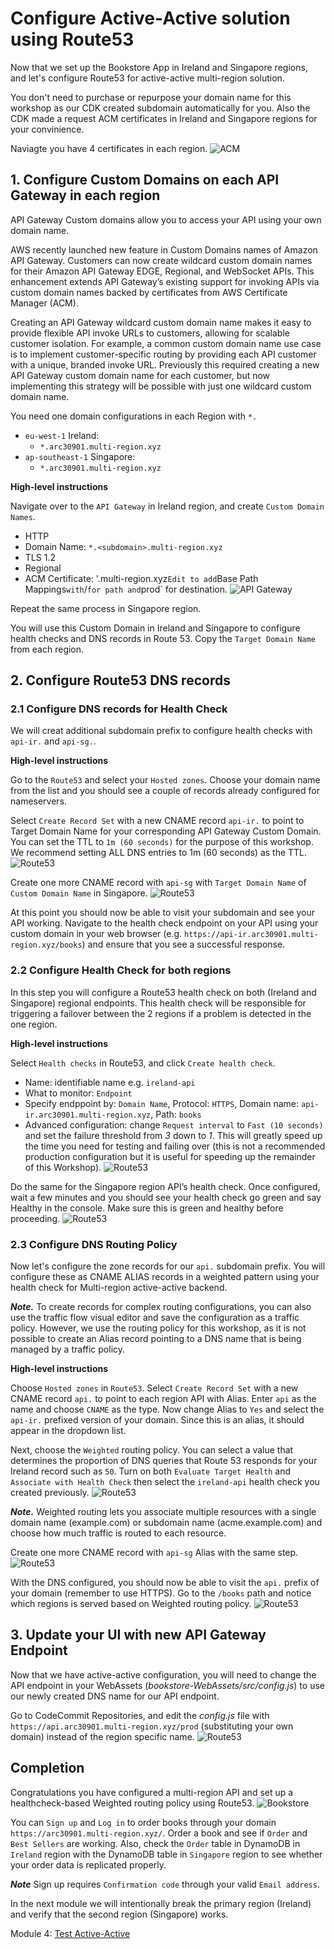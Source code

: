 <!-- # Replicate to a second region --> 
# Configure Active-Active solution using Route53

Now that we set up the Bookstore App in Ireland and Singapore regions, and let's configure Route53 for active-active multi-region solution. 

You don't need to purchase or repurpose your domain name for this workshop as our CDK created subdomain automatically for you. Also the CDK made a request ACM certificates in Ireland and Singapore regions for your convinience. 

Naviagte you have 4 certificates in each region.
![ACM](../images/03-cert-01.png)

## 1. Configure Custom Domains on each API Gateway in each region

<!-- Now that you have a domain name and a valid certificate for it, you can go
ahead and setup your APIs for each region to use your custom domain.  -->
API Gateway Custom domains allow you to access your API using your own domain
name. 
<!-- While you can configure DNS records to point directly to the regular API
Gateway endpoint, an error will be returned unless you have this custom domain
configuration. -->

AWS recently launched new feature in Custom Domains names of Amazon API Gateway. Customers can now create wildcard custom domain names for their Amazon API Gateway EDGE, Regional, and WebSocket APIs. This enhancement extends API Gateway’s existing support for invoking APIs via custom domain names backed by certificates from AWS Certificate Manager (ACM).

Creating an API Gateway wildcard custom domain name makes it easy to provide flexible API invoke URLs to customers, allowing for scalable customer isolation. For example, a common custom domain name use case is to implement customer-specific routing by providing each API customer with a unique, branded invoke URL. Previously this required creating a new API Gateway custom domain name for each customer, but now implementing this strategy will be possible with just one wildcard custom domain name.

You need one domain configurations in each Region with `*.` 

* `eu-west-1` Ireland:
    * `*.arc30901.multi-region.xyz`
* `ap-southeast-1` Singapore:
    * `*.arc30901.multi-region.xyz`

**High-level instructions**

Navigate over to the `API Gateway` in Ireland region, and create `Custom Domain Names`.
* HTTP
* Domain Name: `*.<subdomain>.multi-region.xyz`
* TLS 1.2
* Regional
* ACM Certificate: '<subdomain>.multi-region.xyz`
Edit to add `Base Path Mappings` with `/` for path and `prod` for destination. 
![API Gateway](../images/03-apig-01.png)

Repeat the same process in Singapore region. 

You will use this Custom Domain in Ireland and Singapore to configure health checks and DNS records in Route 53. Copy the `Target Domain Name` from each region.

## 2. Configure Route53 DNS records

### 2.1 Configure DNS records for Health Check

We will creat additional subdomain prefix to configure health checks with `api-ir.` and `api-sg.`.

**High-level instructions**

Go to the `Route53` and select your `Hosted zones`. Choose your domain name from
the list and you should see a couple of records already configured for
nameservers.

Select `Create Record Set` with a new CNAME record `api-ir.` to point to Target Domain Name for your corresponding API Gateway Custom Domain. You can set the TTL to `1m (60 seconds)` for the
purpose of this workshop. We recommend setting ALL DNS entries to 1m (60 seconds)
as the TTL.
![Route53](../images/03-dns-01.png)

Create one more CNAME record with `api-sg` with `Target Domain Name` of `Custom Domain Name` in Singapore.
![Route53](../images/03-dns-02.png)

At this point you should now be able to visit your subdomain and see your API
working. Navigate to the health check endpoint on your API using your custom
domain in your web browser (e.g. `https://api-ir.arc30901.multi-region.xyz/books`) and
ensure that you see a successful response.

<!-- This endpoint should return the region it is running in so you can also
confirm that this response region matches up with the domain you have
configured. Notice how we're explicitly using HTTPS. It may take a few minutes for your records to
become active so check back later if you do not get a response. -->

### 2.2 Configure Health Check for both regions

In this step you will configure a Route53 health check on both
(Ireland and Singapore) regional endpoints. This health check will be responsible for
triggering a failover between the 2 regions if a problem is detected in the
one region.

<!--Note that if you were configuring an active-active model with something like
Weighted Routing then you would configure a health check on all endpoints, but
only one is necessary in this case since only our primary region will be
handling traffic under normal conditions.-->

**High-level instructions**

Select `Health checks` in Route53, and click `Create health check`.
* Name: identifiable name e.g. `ireland-api`
* What to monitor: `Endpoint`
* Specify endppoint by: `Domain Name`, Protocol: `HTTPS`, Domain name: `api-ir.arc30901.multi-region.xyz`, Path: `books`
* Advanced configuration: change `Request interval` to `Fast (10 seconds)` and set the failure threshold
from *3* down to *1*.  This will greatly speed up the time you need for testing
and failing over (this is not a recommended production configuration but it is
useful for speeding up the remainder of this Workshop).
![Route53](../images/03-dns-03.png)

Do the same for the Singapore region API’s health check.  Once configured, wait a few minutes and you should see your health check go green and say Healthy in the console. Make sure this is green and healthy
before proceeding.
![Route53](../images/03-dns-04.png)

### 2.3 Configure DNS Routing Policy

Now let's configure the zone records for our `api.` subdomain prefix. You will
configure these as CNAME ALIAS records in a weighted pattern using
your health check for Multi-region active-active backend.

***Note.*** To create records for complex routing configurations, you can also use the traffic flow 
visual editor and save the configuration as a traffic policy. However, we use the routing policy
for this workshop, as it is not possible to create an Alias record pointing to a DNS name that is 
being managed by a traffic policy.

**High-level instructions**

Choose `Hosted zones` in `Route53`. Select `Create Record Set` with a new CNAME record `api.` to point to each region API with Alias. Enter `api` as the name and choose
`CNAME` as the type. Now change Alias to `Yes` and select the `api-ir.` prefixed
version of your domain. Since this is an alias, it should appear in the
dropdown list.

Next, choose the `Weighted` routing policy. You can select a value that determines 
the proportion of DNS queries that Route 53 responds for your Ireland record such as `50`.
Turn on both `Evaluate Target Health` and `Associate with Health Check` then select the `ireland-api` 
health check you created previously. 
![Route53](../images/03-dns-05.png)

***Note.*** Weighted routing lets you associate multiple resources with a single 
domain name (example.com) or subdomain name (acme.example.com) and choose how much 
traffic is routed to each resource. 

Create one more CNAME record with `api-sg` Alias with the same step.
![Route53](../images/03-dns-06.png)

With the DNS configured, you should now be able to visit the `api.` prefix of
your domain (remember to use HTTPS). Go to the `/books` path and notice which 
regions is served based on Weighted routing policy.
![Route53](../images/03-dns-07.png)

## 3. Update your UI with new API Gateway Endpoint

Now that we have active-active configuration, you will need to change the API
endpoint in your WebAssets (*bookstore-WebAssets/src/config.js*) to use our newly
created DNS name for our API endpoint.

Go to CodeCommit Repositories, and edit the *config.js* file with `https://api.arc30901.multi-region.xyz/prod` (substituting your own domain) instead of the region specific name.
![Route53](../images/03-dns-08.png)

## Completion

Congratulations you have configured a multi-region API and set up a
healthcheck-based Weighted routing policy using Route53. 
![Bookstore](../images/03-complete-01.png)

You can `Sign up` and `Log in` to order books through your domain `https://arc30901.multi-region.xyz/`. Order a book and see if `Order` and `Best Sellers` are working. Also, check the `Order` table in DynamoDB in `Ireland` region with the DynamoDB table in `Singapore` region to see whether your order data is replicated properly. 

***Note*** Sign up requires `Confirmation code` through your valid `Email address`.

In the next module we will intentionally break the primary region (Ireland) and verify that the second region (Singapore) works.

Module 4: [Test Active-Active](../4_Testing/README.md)
